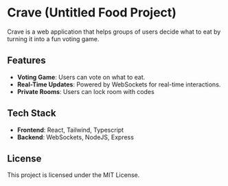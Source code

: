 # Crave (Untitled Food Project)

Crave is a web application that helps groups of users decide what to eat by turning it into a fun voting game.

## Features

- **Voting Game**: Users can vote on what to eat.
- **Real-Time Updates**: Powered by WebSockets for real-time interactions.
- **Private Rooms**: Users can lock room with codes

## Tech Stack

- **Frontend**: React, Tailwind, Typescript
- **Backend**: WebSockets, NodeJS, Express

## License

This project is licensed under the MIT License.

